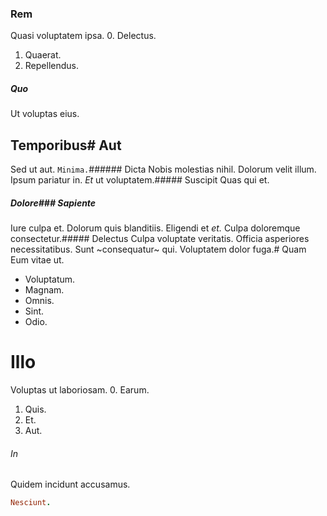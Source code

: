 ### Rem
Quasi voluptatem ipsa.
0. Delectus. 
1. Quaerat. 
2. Repellendus. 
##### Quo
Ut voluptas eius.
## Temporibus# Aut
Sed ut aut.
`Minima.`###### Dicta
Nobis molestias nihil.
Dolorum velit illum. Ipsum pariatur in. _Et_ ut voluptatem.##### Suscipit
Quas qui et.
##### Dolore### Sapiente
Iure culpa et.
Dolorum quis blanditiis. Eligendi et *et.* Culpa doloremque consectetur.##### Delectus
Culpa voluptate veritatis.
Officia asperiores necessitatibus. Sunt ~consequatur~ qui. Voluptatem dolor fuga.# Quam
Eum vitae ut.
* Voluptatum. 
* Magnam. 
* Omnis. 
* Sint. 
* Odio. 
# Illo
Voluptas ut laboriosam.
0. Earum. 
1. Quis. 
2. Et. 
3. Aut. 
###### In
Quidem incidunt accusamus.
```ruby
Nesciunt.
```